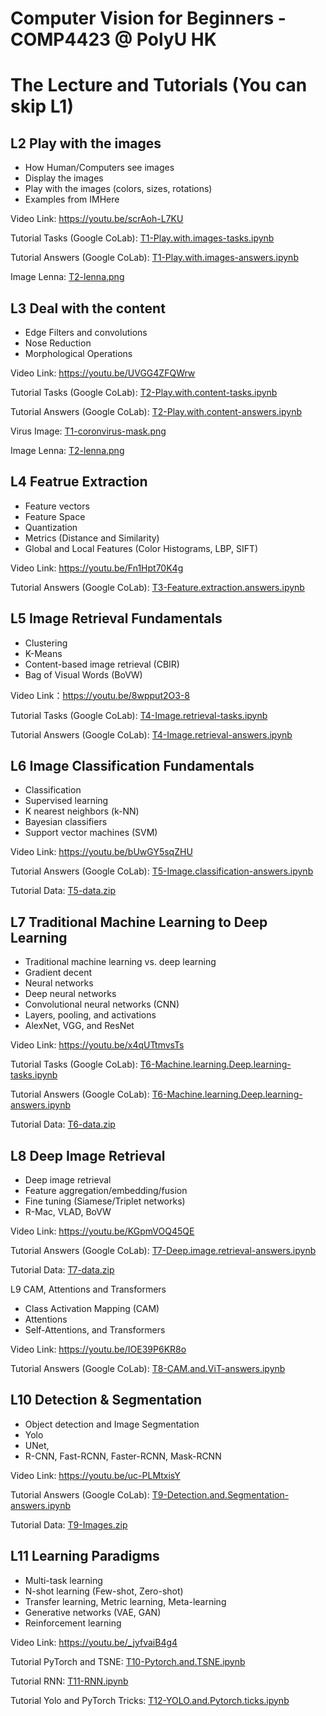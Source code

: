 # Computer Vision for Beginners - COMP4423 @ PolyU HK


# The Lecture and Tutorials (You can skip L1)

## L2 Play with the images
* How Human/Computers see images
* Display the images
* Play with the images (colors, sizes, rotations)
* Examples from IMHere

Video Link: https://youtu.be/scrAoh-L7KU

Tutorial Tasks (Google CoLab): [T1-Play.with.images-tasks.ipynb](T1-Play.with.images-tasks.ipynb)

Tutorial Answers (Google CoLab): [T1-Play.with.images-answers.ipynb](T1-Play.with.images-answers.ipynb)

Image Lenna: [T2-lenna.png](T2-lenna.png)

## L3 Deal with the content
* Edge Filters and convolutions
* Nose Reduction
* Morphological Operations 

Video Link: https://youtu.be/UVGG4ZFQWrw

Tutorial Tasks (Google CoLab): [T2-Play.with.content-tasks.ipynb](T2-Play.with.content-tasks.ipynb)

Tutorial Answers (Google CoLab): [T2-Play.with.content-answers.ipynb](T2-Play.with.content-answers.ipynb)

Virus Image: [T1-coronvirus-mask.png](T1-coronvirus-mask.png)

Image Lenna: [T2-lenna.png](T2-lenna.png)

## L4 Featrue Extraction
* Feature vectors
* Feature Space
* Quantization
* Metrics (Distance and Similarity)
* Global and Local Features (Color Histograms, LBP, SIFT)

Video Link: https://youtu.be/Fn1Hpt70K4g

Tutorial Answers (Google CoLab): [T3-Feature.extraction.answers.ipynb](T3-Feature.extraction.answers.ipynb)

## L5 Image Retrieval Fundamentals
* Clustering
* K-Means
* Content-based image retrieval (CBIR)
* Bag of Visual Words (BoVW)

Video Link：https://youtu.be/8wpput2O3-8

Tutorial Tasks (Google CoLab): [T4-Image.retrieval-tasks.ipynb](T4-Image.retrieval-tasks.ipynb)

Tutorial Answers (Google CoLab): [T4-Image.retrieval-answers.ipynb](T4-Image.retrieval-answers.ipynb)

## L6 Image Classification Fundamentals
* Classification
* Supervised learning
* K nearest neighbors (k-NN)
* Bayesian classifiers
* Support vector machines (SVM)

Video Link: https://youtu.be/bUwGY5sqZHU

Tutorial Answers (Google CoLab): [T5-Image.classification-answers.ipynb](T5-Image.classification-answers.ipynb)

Tutorial Data: [T5-data.zip](T5-data.zip)


## L7 Traditional Machine Learning to Deep Learning
* Traditional machine learning vs. deep learning
* Gradient decent
* Neural networks
* Deep neural networks
* Convolutional neural networks (CNN)
* Layers, pooling, and activations
* AlexNet, VGG, and ResNet

Video Link: https://youtu.be/x4qUTtmvsTs

Tutorial Tasks (Google CoLab): [T6-Machine.learning.Deep.learning-tasks.ipynb](T6-Machine.learning.Deep.learning-tasks.ipynb)

Tutorial Answers (Google CoLab): [T6-Machine.learning.Deep.learning-answers.ipynb](T6-Machine.learning.Deep.learning-answers.ipynb)

Tutorial Data: [T6-data.zip](T6-data.zip)


## L8 Deep Image Retrieval
* Deep image retrieval
* Feature aggregation/embedding/fusion
* Fine tuning (Siamese/Triplet networks)
* R-Mac, VLAD, BoVW

Video Link: https://youtu.be/KGpmVOQ45QE

Tutorial Answers (Google CoLab): [T7-Deep.image.retrieval-answers.ipynb](T7-Deep.image.retrieval-answers.ipynb)

Tutorial Data: [T7-data.zip](T7-data.zip)


L9 CAM, Attentions and Transformers
* Class Activation Mapping (CAM)
* Attentions
* Self-Attentions, and Transformers

Video Link: https://youtu.be/IOE39P6KR8o

Tutorial Answers (Google CoLab): [T8-CAM.and.ViT-answers.ipynb](T8-CAM.and.ViT-answers.ipynb)


## L10 Detection & Segmentation
* Object detection and Image Segmentation
* Yolo
* UNet,
* R-CNN, Fast-RCNN, Faster-RCNN, Mask-RCNN

Video Link: https://youtu.be/uc-PLMtxisY

Tutorial Answers (Google CoLab): [T9-Detection.and.Segmentation-answers.ipynb](T9-Detection.and.Segmentation-answers.ipynb)

Tutorial Data: [T9-Images.zip](T9-Images.zip)


## L11 Learning Paradigms
* Multi-task learning
* N-shot learning (Few-shot, Zero-shot)
* Transfer learning, Metric learning, Meta-learning
* Generative networks (VAE, GAN)
* Reinforcement learning

Video Link: https://youtu.be/_jyfvaiB4g4

Tutorial PyTorch and TSNE: [T10-Pytorch.and.TSNE.ipynb](T10-Pytorch.and.TSNE.ipynb)

Tutorial RNN: [T11-RNN.ipynb](T11-RNN.ipynb)

Tutorial Yolo and PyTorch Tricks: [T12-YOLO.and.Pytorch.ticks.ipynb](T12-YOLO.and.Pytorch.ticks.ipynb)
